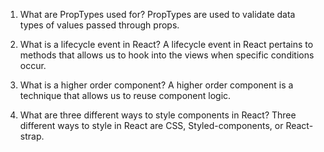 1. What are PropTypes used for?
    PropTypes are used to validate data types of values passed through props.

2. What is a lifecycle event in React?
    A lifecycle event in React pertains to methods that allows us to hook into the views when specific conditions occur. 

3. What is a higher order component?
    A higher order component is a technique that allows us to reuse component logic. 

4. What are three different ways to style components in React?
    Three different ways to style in React are CSS, Styled-components, or React-strap.